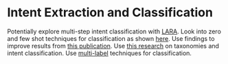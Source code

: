 # Intent Extraction and Classification

Potentially explore multi-step intent classification with [LARA](https://arxiv.org/abs/2403.16504).
Look into zero and few shot techniques for classification as shown [here](https://arxiv.org/abs/2305.07157).
Use findings to improve results from [this publication](https://arxiv.org/pdf/2402.02136).
Use [this research](https://arxiv.org/pdf/2309.13063) on taxonomies and intent classification.
Use [multi-label](https://www.esann.org/sites/default/files/proceedings/legacy/es2016-174.pdf) techniques for classification.
